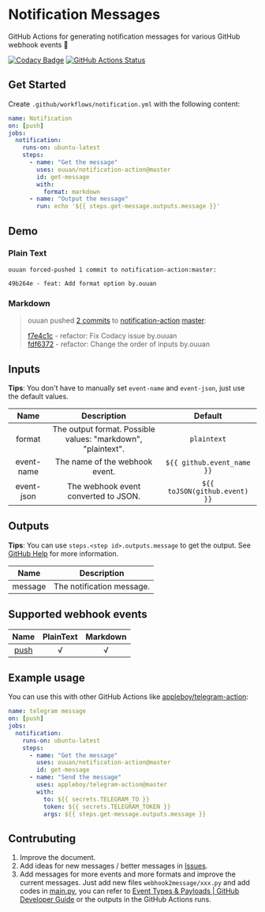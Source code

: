 # Notification Messages

GitHub Actions for generating notification messages for various GitHub webhook events :bell:

[![Codacy Badge](https://api.codacy.com/project/badge/Grade/657169ad6bcc4e449e4a66efad58d630)](https://www.codacy.com/manual/ouuan/notification-action?utm_source=github.com&amp;utm_medium=referral&amp;utm_content=ouuan/notification-action&amp;utm_campaign=Badge_Grade)
[![GitHub Actions Status](https://github.com/ouuan/notification-action/workflows/CI%20Test/badge.svg)](https://github.com/ouuan/notification-action/actions?query=workflow%3A"CI+Test")

## Get Started

Create `.github/workflows/notification.yml` with the following content:

```yaml
name: Notification
on: [push]
jobs:
  notification:
    runs-on: ubuntu-latest
    steps:
      - name: "Get the message"
        uses: ouuan/notification-action@master
        id: get-message
        with:
          format: markdown
      - name: "Output the message"
        run: echo '${{ steps.get-message.outputs.message }}'
```

## Demo

### Plain Text

```plaintext
ouuan forced-pushed 1 commit to notification-action:master:

49b264e - feat: Add format option by.ouuan
```

### Markdown

> ouuan pushed [2 commits](https://github.com/ouuan/notification-action/compare/49b264ec0ff0...fdf637251330) to [notification-action](https://github.com/ouuan/notification-action):[master](https://github.com/ouuan/notification-action/tree/master):
>
> [f7e4c1c](https://github.com/ouuan/notification-action/commit/f7e4c1cdb2b2a92277f25fab8bcc827e466aa89a) - refactor: Fix Codacy issue by.ouuan  
> [fdf6372](https://github.com/ouuan/notification-action/commit/fdf6372513306d995930ea62eaf151564f8103b4) - refactor: Change the order of inputs by.ouuan 

## Inputs

**Tips**: You don't have to manually set `event-name` and `event-json`, just use the default values.

|    Name    |                         Description                          |            Default            |
| :--------: | :----------------------------------------------------------: | :---------------------------: |
|   format   | The output format. Possible values: "markdown", "plaintext". |          `plaintext`          |
| event-name |                The name of the webhook event.                |  `${{ github.event_name }}`   |
| event-json |             The webhook event converted to JSON.             | `${{ toJSON(github.event) }}` |

## Outputs

**Tips**: You can use `steps.<step id>.outputs.message` to get the output. See [GitHub Help](https://help.github.com/en/actions/reference/context-and-expression-syntax-for-github-actions#steps-context) for more information.

|  Name   |        Description        |
| :-----: | :-----------------------: |
| message | The notification message. |

## Supported webhook events

|                                                Name                                                | PlainText | Markdown |
| :------------------------------------------------------------------------------------------------: | :-------: | :------: |
| [push](https://help.github.com/en/actions/reference/events-that-trigger-workflows#push-event-push) |     √     |    √     |

## Example usage

You can use this with other GitHub Actions like [appleboy/telegram-action](https://github.com/appleboy/telegram-action):

```yaml
name: telegram message
on: [push]
jobs:
  notification:
    runs-on: ubuntu-latest
    steps:
      - name: "Get the message"
        uses: ouuan/notification-action@master
        id: get-message
      - name: "Send the message"
        uses: appleboy/telegram-action@master
        with:
          to: ${{ secrets.TELEGRAM_TO }}
          token: ${{ secrets.TELEGRAM_TOKEN }}
          args: ${{ steps.get-message.outputs.message }}
```

## Contrubuting

1.  Improve the document.
2.  Add ideas for new messages / better messages in [Issues](https://github.com/ouuan/notification-action/issues).
3.  Add messages for more events and more formats and improve the current messages. Just add new files `webhook2message/xxx.py` and add codes in [main.py](main.py), you can refer to [Event Types & Payloads | GitHub Developer Guide](https://developer.github.com/v3/activity/events/types/) or the outputs in the GitHub Actions runs.
